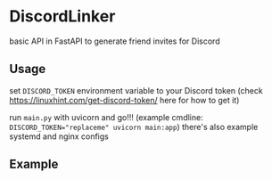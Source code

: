 # DiscordLinker

basic API in FastAPI to generate friend invites for Discord

## Usage

set `DISCORD_TOKEN` environment variable to your Discord token (check <https://linuxhint.com/get-discord-token/> here for how to get it)

run `main.py` with uvicorn and go!!! (example cmdline: `DISCORD_TOKEN="replaceme" uvicorn main:app`) there's also example systemd and nginx configs

## Example


